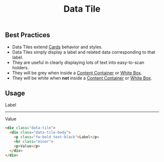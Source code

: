﻿---
title: Data Tile
summary: Data Tiles group related information about a category. 
tags: data tile, group, information
layout: guide
eleventyNavigation:
  key: Data Tile
  parent: Components
  order: 155
  excerpt: Data Tiles group related information about a category.
  img: /img/illustrations/illus-data-tiles.svg
---
 
## Best Practices

- Data Tiles extend [Cards](/components/card) behavior and styles.
- Data Tiles  simply display a label and related data corresponding to that label. 
- They are useful in clearly displaying lots of text into easy-to-scan holders.
- They will be grey when inside a [Content Container](/components/boxes/#content-container) or [White Box](/components/boxes/#white-box).
- They will be white when **not** inside a [Content Container](/components/boxes/#content-container) or [White Box](/components/boxes/#white-box).

## Usage

<div class="data-tile">
  <div class="data-tile-body">
    <p class="fw-bold text-black">Label</p>
    <hr class="minor">
    <p>Value</p>
  </div>
</div>


```html
<div class="data-tile">
  <div class="data-tile-body">
    <p class="fw-bold text-black">Label</p>
    <hr class="minor">
    <p>Value</p>
  </div>
</div>
```
